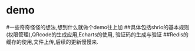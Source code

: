 # demo
#一些奇奇怪怪的想法,想到什么就做个demo往上加
##具体包括shrio的基本规则(权限管理),QRcode的生成应用,Echarts的使用, 验证码的生成与验证
##Redis的缓存的使用,文件上传,后续的更新慢慢来.

